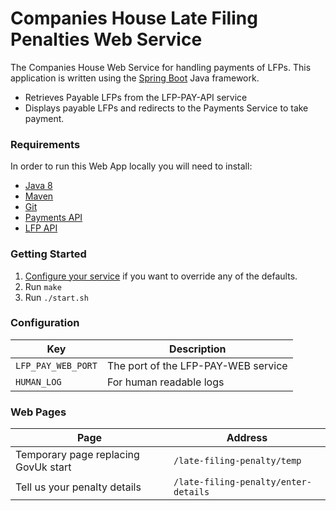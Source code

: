 # Companies House Late Filing Penalties Web Service
The Companies House Web Service for handling payments of LFPs. This application is written using the [Spring Boot](http://projects.spring.io/spring-boot/) Java framework.

- Retrieves Payable LFPs from the LFP-PAY-API service
- Displays payable LFPs and redirects to the Payments Service to take payment.

### Requirements
In order to run this Web App locally you will need to install:

- [Java 8](http://www.oracle.com/technetwork/java/javase/downloads/jdk8-downloads-2133151.html)
- [Maven](https://maven.apache.org/download.cgi)
- [Git](https://git-scm.com/downloads)
- [Payments API](https://github.com/companieshouse/payments.api.ch.gov.uk)
- [LFP API](https://github.com/companieshouse/lfp-pay-api)

### Getting Started

1. [Configure your service](#configuration) if you want to override any of the defaults.
1. Run `make`
1. Run `./start.sh`


### Configuration

Key                | Description
-------------------|------------------------------------
`LFP_PAY_WEB_PORT` |The port of the LFP-PAY-WEB service
`HUMAN_LOG`        |For human readable logs


### Web Pages

Page                                     | Address
-----------------------------------------|-----------------------------
Temporary page replacing GovUk start     | `/late-filing-penalty/temp`
Tell us your penalty details             | `/late-filing-penalty/enter-details`
